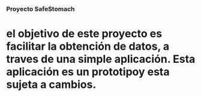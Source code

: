 ### Proyecto SafeStomach
# el objetivo de este proyecto es facilitar la obtención de datos, a traves de una simple aplicación. Esta aplicación es un prototipoy esta sujeta a cambios.
